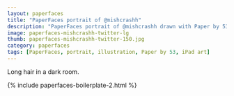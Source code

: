 ```yaml
---
layout: paperfaces
title: "PaperFaces portrait of @mishcrashh"
description: "PaperFaces portrait of @mishcrashh drawn with Paper by 53 on an iPad."
image: paperfaces-mishcrashh-twitter-lg
thumb: paperfaces-mishcrashh-twitter-150.jpg
category: paperfaces
tags: [PaperFaces, portrait, illustration, Paper by 53, iPad art]
---
```


Long hair in a dark room.

{% include paperfaces-boilerplate-2.html %}